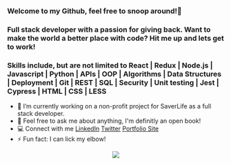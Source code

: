### Welcome to my Github, feel free to snoop around!👀 

### Full stack developer with a passion for giving back. Want to make the world a better place with code? Hit me up and lets get to work!

### Skills include, but are not limited to React | Redux | Node.js | Javascript | Python | APIs | OOP | Algorithms | Data Structures | Deployment | Git | REST | SQL | Security | Unit testing | Jest | Cypress | HTML | CSS | LESS


- 🔭 I’m currently working on a non-profit project for SaverLife as a full stack developer.
- 💬 Feel free to ask me about anything, I'm definitly an open book! 
- 💻 Connect with me [LinkedIn](https://www.linkedin.com/in/kenzie-morlock/) [Twitter](https://twitter.com/KMCodes) [Portfolio Site](https://kwmorlock.netlify.app/index.html)
- ⚡ Fun fact: I can lick my elbow! 

<p align="center">
  <img src="https://images.unsplash.com/photo-1564190648896-9ee1887da423?ixlib=rb-1.2.1&ixid=eyJhcHBfaWQiOjEyMDd9&auto=format&fit=crop&w=1950&q=80"/>
</p>

